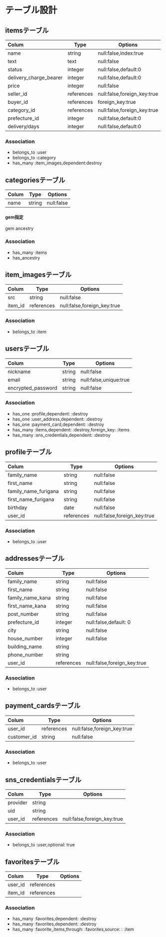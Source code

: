# テーブル設計

## itemsテーブル

| Colum                 | Type      | Options                    |
|:----------------------|-----------|----------------------------|
|name                   |string     |null:false,index:true       |
|text                   |text       |null:false                  |
|status                 |integer    |null:false,default:0        |
|delivery_charge_bearer |integer    |null:false,default:0        |
|price                  |integer    |null:false                  |
|seller_id              |references |null:false,foreign_key:true |
|buyer_id               |references |foreign_key:true            |
|category_id            |references |null:false,foreign_key:true |
|prefecture_id          |integer    |null:false,default:0        |
|delivery/days          |integer    |null:false,default:0        |

### Association

- belongs_to :user
- belongs_to :category
- has_many :item_images,dependent:destroy

## categoriesテーブル

| Colum                 | Type      | Options                    |
|:----------------------|-----------|----------------------------|
|name                   |string     |null:false                  |

#### gem指定

 gem ancestry

### Association

- has_many :items
- has_ancestry

## item_imagesテーブル

| Colum                 | Type      | Options                    |
|:----------------------|-----------|----------------------------|
|src                    |string     |null:false                  |
|item_id                |references |null:false,foreign_key:true |

### Association

- belongs_to :item

## usersテーブル

| Colum                 | Type      | Options                    |
|:----------------------|-----------|----------------------------|
|nickname               |string     |null:false                  |
|email                  |string     |null:false,unique:true      |
|encrypted_password     |string     |null:false                  |

### Association

- has_one :profile,dependent: :destroy
- has_one :user_address,dependent: :destroy
- has_one :payment_card,dependent: :destroy
- has_many :items,dependent: :destroy,foreign_key: :items
- has_many :sns_credentials,dependent: :destroy

## profileテーブル

| Colum                 | Type      | Options                    |
|:----------------------|-----------|----------------------------|
|family_name            |string     |null:false                  |
|first_name             |string     |null:false                  |
|family_name_furigana   |string     |null:false                  |
|first_name_furigana    |string     |null:false                  |
|birthday               |date       |null:false                  |
|user_id                |references |null:false,foreign_key:true |

### Association

- belongs_to :user

## addressesテーブル

| Colum                 | Type      | Options                    |
|:----------------------|-----------|----------------------------|
|family_name            |string     |null:false                  |
|first_name             |string     |null:false                  |
|family_name_kana       |string     |null:false                  |
|first_name_kana        |string     |null:false                  |
|post_number            |string     |null:false                  |
|prefecture_id          |integer    |null:false,default: 0       |
|city                   |string     |null:false                  |
|house_number           |integer    |null:false                  |
|building_name          |string     |                            |
|phone_number           |string     |                            |
|user_id                |references |null:false,foreign_key:true |

### Association

- belongs_to :user

## payment_cardsテーブル

| Colum                 | Type      | Options                    |
|:----------------------|-----------|----------------------------|
|user_id                |references |null:false,foreign_key:true |
|customer_id            |string     |null:false                  |

### Association

- belongs_to :user

## sns_credentialsテーブル

| Colum                 | Type      | Options                    |
|:----------------------|-----------|----------------------------|
|provider               |string     |                            |
|uid                    |string     |                            |
|user_id                |references |null:false,foreign_key:true |

### Association

- belongs_to :user,optional: true


## favoritesテーブル

| Colum                 | Type      | Options                    |
|:----------------------|-----------|----------------------------|
|user_id                |references |                            |
|item_id                |references |                            |

### Association

- has_many :favorites,dependent: :destroy
- has_many :favorites,dependent: :destroy
- has_many :favorite_items,through: :favorites,source: : :item

